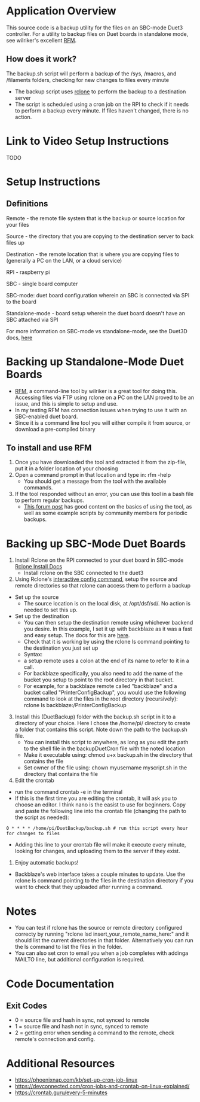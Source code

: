 # Application Overview
This source code is a backup utility for the files on an SBC-mode Duet3 controller. For a utility to backup files on Duet boards in standalone mode, see wilriker's excellent [RFM](https://github.com/wilriker/rfm).

## How does it work?
The backup.sh script will perform a backup of the /sys, /macros, and /filaments folders, checking for new changes to files every minute
- The backup script uses [rclone](https://rclone.org/) to perform the backup to a destination server
- The script is scheduled using a cron job on the RPI to check if it needs to perform a backup every minute. If files haven't changed, there is no action.

# Link to Video Setup Instructions
TODO

# Setup Instructions

## Definitions
Remote - the remote file system that is the backup or source location for your files

Source - the directory that you are copying to the destination server to back files up

Destination - the remote location that is where you are copying files to (generally a PC on the LAN, or a cloud service)

RPI - raspberry pi

SBC - single board computer

SBC-mode: duet board configuration wherein an SBC is connected via SPI to the board

Standalone-mode - board setup wherein the duet board doesn't have an SBC attached via SPI

For more information on SBC-mode vs standalone-mode, see the Duet3D docs, [here](https://docs.duet3d.com/User_manual/Machine_configuration/SBC_setup)

# Backing up Standalone-Mode Duet Boards
- [RFM](https://github.com/wilriker/rfm), a command-line tool by wilriker is a great tool for doing this. Accessing files via FTP using rclone on a PC on the LAN proved to be an issue, and this is simple to setup and use.
- In my testing RFM has connection issues when trying to use it with an SBC-enabled duet board.
- Since it is a command line tool you will either compile it from source, or download a pre-compiled binary
## To install and use RFM
1. Once you have downloaded the tool and extracted it from the zip-file, put it in a folder location of your choosing
2. Open a command prompt in that location and type in: rfm -help
   - You should get a message from the tool with the available commands.
3. If the tool responded without an error, you can use this tool in a bash file to perform regular backups.
   - [This forum post](https://forum.duet3d.com/topic/10880/rfm-reprapfirmware-filemanager-duetbackup-successor/62) has good content on the basics of using the tool, as well as some example scripts by community members for periodic backups.

# Backing up SBC-Mode Duet Boards
1. Install Rclone on the RPI connected to your duet board in SBC-mode
   [Rclone Install Docs](https://rclone.org/install/)
   - Install rclone on the SBC connected to the duet3
2. Using Rclone's [interactive config command](https://rclone.org/commands/rclone_config/), setup the source and remote directories so that rclone can access them to perform a backup
- Set up the source
   - The source location is on the local disk, at /opt/dsf/sd/. No action is needed to set this up.
- Set up the destination
     - You can then setup the destination remote using whichever backend you desire. In this example, I set it up with backblaze as it was a fast and easy setup. The docs for this are [here](https://help.backblaze.com/hc/en-us/articles/1260804565710-Quickstart-Guide-for-Rclone-and-B2-Cloud-Storage).
     - Check that it is working by using the rclone ls command pointing to the destination you just set up
     - Syntax:
     - a setup remote uses a colon at the end of its name to refer to it in a call.
     - For backblaze specifically, you also need to add the name of the bucket you setup to point to the root directory in that bucket.
     - For example, for a backblaze remote called "backblaze" and a bucket called "PrinterConfigBackup", you would use the following command to look at the files in the root directory (recursively): rclone ls backblaze:/PrinterConfigBackup
3. Install this (DuetBackup) folder with the backup.sh script in it to a directory of your choice. Here I chose the /home/pi/ directory to create a folder that contains this script. Note down the path to the backup.sh file.
   - You can install this script to anywhere, as long as you edit the path to the shell file in the backupDuetCron file with the noted location
   - Make it executable using: chmod u+x backup.sh in the directory that contains the file
   - Set owner of the file using: chown myusername myscript.sh in the directory that contains the file
4. Edit the crontab
- run the command crontab -e in the terminal
- If this is the first time you are editing the crontab, it will ask you to choose an editor. I think nano is the easist to use for beginners.
Copy and paste the following line into the crontab file (changing the path to the script as needed):
```
0 * * * * /home/pi/DuetBackup/backup.sh # run this script every hour for changes to files
```
- Adding this line to your crontab file will make it execute every minute, looking for changes, and uploading them to the server if they exist.
1. Enjoy automatic backups!
- Backblaze's web interface takes a couple minutes to update. Use the rclone ls command pointing to the files in the destination directory if you want to check that they uploaded after running a command.

# Notes
- You can test if rclone has the source or remote directory configured correcty by running "rclone lsd insert_your_remote_name_here:" and it should list the current directories in that folder. Alternatively you can run the ls command to list the files in the folder.
- You can also set cron to email you when a job completes with addinga MAILTO line, but additional configuration is required.

# Code Documentation
## Exit Codes
- 0 = source file and hash in sync, not synced to remote
- 1 = source file and hash not in sync, synced to remote
- 2 = getting error when sending a command to the remote, check remote's connection and config.

# Additional Resources
- https://phoenixnap.com/kb/set-up-cron-job-linux
- https://devconnected.com/cron-jobs-and-crontab-on-linux-explained/
- https://crontab.guru/every-5-minutes